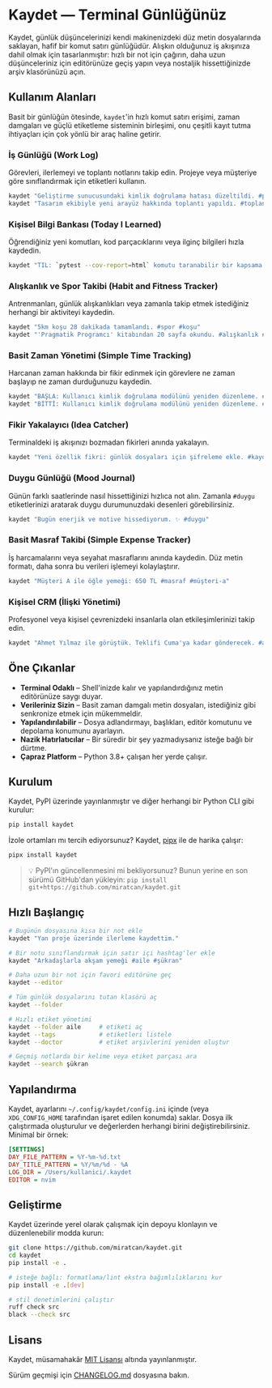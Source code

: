 # Kaydet — Terminal Günlüğünüz

Kaydet, günlük düşüncelerinizi kendi makinenizdeki düz metin dosyalarında saklayan, hafif bir komut satırı günlüğüdür. Alışkın olduğunuz iş akışınıza dahil olmak için tasarlanmıştır: hızlı bir not için çağırın, daha uzun düşünceleriniz için editörünüze geçiş yapın veya nostaljik hissettiğinizde arşiv klasörünüzü açın.

## Kullanım Alanları

Basit bir günlüğün ötesinde, `kaydet`'in hızlı komut satırı erişimi, zaman damgaları ve güçlü etiketleme sisteminin birleşimi, onu çeşitli kayıt tutma ihtiyaçları için çok yönlü bir araç haline getirir.

### İş Günlüğü (Work Log)
Görevleri, ilerlemeyi ve toplantı notlarını takip edin. Projeye veya müşteriye göre sınıflandırmak için etiketleri kullanın.

```bash
kaydet "Geliştirme sunucusundaki kimlik doğrulama hatası düzeltildi. #proje-apollo"
kaydet "Tasarım ekibiyle yeni arayüz hakkında toplantı yapıldı. #toplantı #proje-apollo"
```

### Kişisel Bilgi Bankası (Today I Learned)
Öğrendiğiniz yeni komutları, kod parçacıklarını veya ilginç bilgileri hızla kaydedin.

```bash
kaydet "TIL: `pytest --cov-report=html` komutu taranabilir bir kapsama raporu oluşturur. #python #test"
```

### Alışkanlık ve Spor Takibi (Habit and Fitness Tracker)
Antrenmanları, günlük alışkanlıkları veya zamanla takip etmek istediğiniz herhangi bir aktiviteyi kaydedin.

```bash
kaydet "5km koşu 28 dakikada tamamlandı. #spor #koşu"
kaydet "'Pragmatik Programcı' kitabından 20 sayfa okundu. #alışkanlık #okuma"
```

### Basit Zaman Yönetimi (Simple Time Tracking)
Harcanan zaman hakkında bir fikir edinmek için görevlere ne zaman başlayıp ne zaman durduğunuzu kaydedin.

```bash
kaydet "BAŞLA: Kullanıcı kimlik doğrulama modülünü yeniden düzenleme. #proje-apollo"
kaydet "BİTTİ: Kullanıcı kimlik doğrulama modülünü yeniden düzenleme. #proje-apollo"
```

### Fikir Yakalayıcı (Idea Catcher)
Terminaldeki iş akışınızı bozmadan fikirleri anında yakalayın.

```bash
kaydet "Yeni özellik fikri: günlük dosyaları için şifreleme ekle. #kaydet #fikir"
```

### Duygu Günlüğü (Mood Journal)
Günün farklı saatlerinde nasıl hissettiğinizi hızlıca not alın. Zamanla `#duygu` etiketlerinizi aratarak duygu durumunuzdaki desenleri görebilirsiniz.

```bash
kaydet "Bugün enerjik ve motive hissediyorum. ✨ #duygu"
```

### Basit Masraf Takibi (Simple Expense Tracker)
İş harcamalarını veya seyahat masraflarını anında kaydedin. Düz metin formatı, daha sonra bu verileri işlemeyi kolaylaştırır.

```bash
kaydet "Müşteri A ile öğle yemeği: 650 TL #masraf #müşteri-a"
```

### Kişisel CRM (İlişki Yönetimi)
Profesyonel veya kişisel çevrenizdeki insanlarla olan etkileşimlerinizi takip edin.

```bash
kaydet "Ahmet Yılmaz ile görüştük. Teklifi Cuma'ya kadar gönderecek. #ahmet-yılmaz"
```

## Öne Çıkanlar
- **Terminal Odaklı** – Shell'inizde kalır ve yapılandırdığınız metin editörünüze saygı duyar.
- **Verileriniz Sizin** – Basit zaman damgalı metin dosyaları, istediğiniz gibi senkronize etmek için mükemmeldir.
- **Yapılandırılabilir** – Dosya adlandırmayı, başlıkları, editör komutunu ve depolama konumunu ayarlayın.
- **Nazik Hatırlatıcılar** – Bir süredir bir şey yazmadıysanız isteğe bağlı bir dürtme.
- **Çapraz Platform** – Python 3.8+ çalışan her yerde çalışır.

## Kurulum
Kaydet, PyPI üzerinde yayınlanmıştır ve diğer herhangi bir Python CLI gibi kurulur:

```bash
pip install kaydet
```

İzole ortamları mı tercih ediyorsunuz? Kaydet, [pipx](https://github.com/pypa/pipx) ile de harika çalışır:

```bash
pipx install kaydet
```

> 💡 PyPI'ın güncellenmesini mi bekliyorsunuz? Bunun yerine en son sürümü GitHub'dan yükleyin:
> `pip install git+https://github.com/miratcan/kaydet.git`

## Hızlı Başlangıç
```bash
# Bugünün dosyasına kısa bir not ekle
kaydet "Yan proje üzerinde ilerleme kaydettim."

# Bir notu sınıflandırmak için satır içi hashtag'ler ekle
kaydet "Arkadaşlarla akşam yemeği #aile #şükran"

# Daha uzun bir not için favori editörüne geç
kaydet --editor

# Tüm günlük dosyalarını tutan klasörü aç
kaydet --folder

# Hızlı etiket yönetimi
kaydet --folder aile     # etiketi aç
kaydet --tags            # etiketleri listele
kaydet --doctor          # etiket arşivlerini yeniden oluştur

# Geçmiş notlarda bir kelime veya etiket parçası ara
kaydet --search şükran
```

## Yapılandırma
Kaydet, ayarlarını `~/.config/kaydet/config.ini` içinde (veya `XDG_CONFIG_HOME` tarafından işaret edilen konumda) saklar. Dosya ilk çalıştırmada oluşturulur ve değerlerden herhangi birini değiştirebilirsiniz. Minimal bir örnek:

```ini
[SETTINGS]
DAY_FILE_PATTERN = %Y-%m-%d.txt
DAY_TITLE_PATTERN = %Y/%m/%d - %A
LOG_DIR = /Users/kullanici/.kaydet
EDITOR = nvim
```

## Geliştirme
Kaydet üzerinde yerel olarak çalışmak için depoyu klonlayın ve düzenlenebilir modda kurun:

```bash
git clone https://github.com/miratcan/kaydet.git
cd kaydet
pip install -e .

# isteğe bağlı: formatlama/lint ekstra bağımlılıklarını kur
pip install -e .[dev]

# stil denetimlerini çalıştır
ruff check src
black --check src
```

## Lisans
Kaydet, müsamahakâr [MIT Lisansı](LICENSE) altında yayınlanmıştır.

Sürüm geçmişi için [CHANGELOG.md](CHANGELOG.md) dosyasına bakın.
